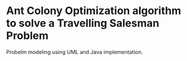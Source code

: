 # Ant Colony Optimization algorithm to solve a Travelling Salesman Problem

Probelm modeling using UML and Java implementation. 

<a href="/Project/Report_POO.pdf" class="image fit"><img src="images/marr_pic.jpg" alt=""></a>
